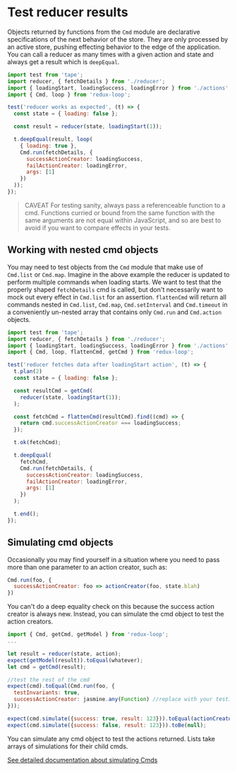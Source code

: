 # Test reducer results

Objects returned by functions from the `Cmd` module are declarative
specifications of the next behavior of the store. They are only processed by
an active store, pushing effecting behavior to the edge of the application.
You can call a reducer as many times with a given action and state and always
get a result which is `deepEqual`.

```js
import test from 'tape';
import reducer, { fetchDetails } from './reducer';
import { loadingStart, loadingSuccess, loadingError } from './actions';
import { Cmd, loop } from 'redux-loop';

test('reducer works as expected', (t) => {
  const state = { loading: false };

  const result = reducer(state, loadingStart(1));

  t.deepEqual(result, loop(
    { loading: true },
    Cmd.run(fetchDetails, {
      successActionCreator: loadingSuccess,
      failActionCreator: loadingError,
      args: [1]
    })
  ));
});
```

> CAVEAT
> For testing sanity, always pass a referenceable function to a cmd.
> Functions curried or bound from the same function with the same arguments are
> not equal within JavaScript, and so are best to avoid if you want to compare
> effects in your tests.

## Working with nested cmd objects

You may need to test objects from the `Cmd` module that make use of
`Cmd.list` or `Cmd.map`. Imagine in the above example the reducer is updated to
perform multiple commands when loading starts. We want to test that the properly
shaped `fetchDetails` cmd is called, but don't necessarily want to mock out every
effect in `Cmd.list` for an assertion. `flattenCmd` will return all commands nested in
`Cmd.list`, `Cmd.map`, `Cmd.setInterval` and `Cmd.timeout` in a conveniently un-nested array that contains
only `Cmd.run` and `Cmd.action` objects.

```js
import test from 'tape';
import reducer, { fetchDetails } from './reducer';
import { loadingStart, loadingSuccess, loadingError } from './actions';
import { Cmd, loop, flattenCmd, getCmd } from 'redux-loop';

test('reducer fetches data after loadingStart action', (t) => {
  t.plan(2)
  const state = { loading: false };

  const resultCmd = getCmd(
    reducer(state, loadingStart(1));
  );

  const fetchCmd = flattenCmd(resultCmd).find((cmd) => {
    return cmd.successActionCreator === loadingSuccess;
  });

  t.ok(fetchCmd);

  t.deepEqual(
    fetchCmd,
    Cmd.run(fetchDetails, {
      successActionCreator: loadingSuccess,
      failActionCreator: loadingError,
      args: [1]
    })
  );

  t.end();
});
```

## Simulating cmd objects

Occasionally you may find yourself in a situation where you need to pass more
than one parameter to an action creator, such as:

```js
Cmd.run(foo, {
  successActionCreator: foo => actionCreator(foo, state.blah)
})
```

You can't do a deep equality check on this because the success action creator
is always new. Instead, you can simulate the cmd object to test the action creators.

```js
import { Cmd, getCmd, getModel } from 'redux-loop';
...

let result = reducer(state, action);
expect(getModel(result)).toEqual(whatever);
let cmd = getCmd(result);

//test the rest of the cmd
expect(cmd).toEqual(Cmd.run(foo, {
  testInvariants: true,
  successActionCreator: jasmine.any(Function) //replace with your testing library's equivalent matcher
}));

expect(cmd.simulate({success: true, result: 123})).toEqual(actionCreator(123, state.blah));
expect(cmd.simulate({success: false, result: 123})).toBe(null);

```

You can simulate any cmd object to test the actions returned. Lists take
arrays of simulations for their child cmds.

[See detailed documentation about simulating Cmds](/docs/api-docs/cmds.md)
